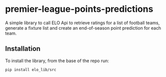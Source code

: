 # premier-league-points-predictions
A simple library to call ELO Api to retrieve ratings for a list of football teams, generate a fixture list and create an end-of-season point prediction for each team. 

## Installation
To install the library, from the base of the repo run:
```bash 
pip install elo_lib/src
```
